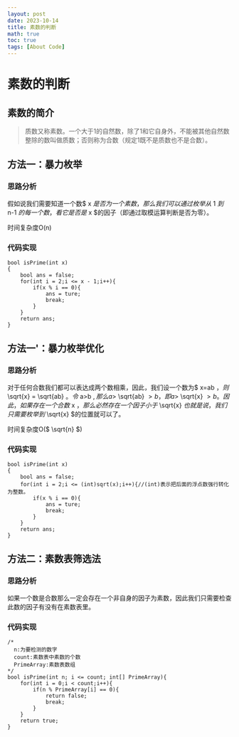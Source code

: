 ```yaml
---
layout: post
date: 2023-10-14
title: 素数的判断
math: true
toc: true
tags: [About Code]
---
```

# 素数的判断

## 素数的简介

>质数又称素数。一个大于1的自然数，除了1和它自身外，不能被其他自然数整除的数叫做质数；否则称为合数（规定1既不是质数也不是合数）。

## 方法一：暴力枚举
### 思路分析
假如说我们需要知道一个数$ x $是否为一个素数，那么我们可以通过枚举从$ 1 $到$ n-1 $的每一个数，看它是否是$ x $的因子（即通过取模运算判断是否为零）。

时间复杂度O(n)
### 代码实现
```
bool isPrime(int x)
{
    bool ans = false;
    for(int i = 2;i <= x - 1;i++){
        if(x % i == 0){
            ans = ture;
            break;
        }
    }
    return ans;
}
```
## 方法一'：暴力枚举优化
### 思路分析
对于任何合数我们都可以表达成两个数相乘，因此，我们设一个数为$ x=ab $，则$ \sqrt{x} $=$ \sqrt{ab} $。令$ a>b $,那么a>$ \sqrt{ab} $>b，即a>$ \sqrt{x} $>b。因此，如果存在一个合数$ x $，那么必然存在一个因子小于$ \sqrt{x} $也就是说，我们只需要枚举到$ \sqrt{x} $的位置就可以了。

时间复杂度O($ \sqrt{n} $)
### 代码实现
```
bool isPrime(int x)
{
    bool ans = false;
    for(int i = 2;i <= (int)sqrt(x);i++){//(int)表示把后面的浮点数强行转化为整数。
        if(x % i == 0){
            ans = ture;
            break;
        }
    }
    return ans;
}
```
## 方法二：素数表筛选法
### 思路分析
如果一个数是合数那么一定会存在一个非自身的因子为素数，因此我们只需要检查此数的因子有没有在素数表里。

### 代码实现
```
/*
  n:为要检测的数字
  count:素数表中素数的个数
  PrimeArray:素数表数组
*/
bool isPrime(int n; i <= count; int[] PrimeArray){
    for(int i = 0;i < count;i++){
        if(n % PrimeArray[i] == 0){
            return false;
            break;
        }
    }
    return true;
}
```